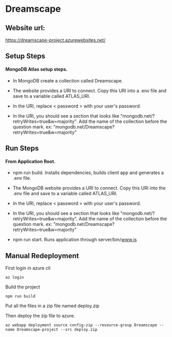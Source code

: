 # Dreamscape

## Website url:
https://dreamscape-project.azurewebsites.net/

## Setup Steps

#### MongoDB Atlas setup steps.

- In MongoDB create a collection called Dreamscape.

- The website provides a URI to connect. Copy this URI into a .env file and save to a variable called ATLAS_URI.

- In the URI, replace &lt; password &gt; with your user's password. 

- In the URI, you should see a section that looks like "mongodb.net/?retryWrites=true&w=majority". Add the name of the collection before the question mark. ex: "mongodb.net/Dreamscape?retryWrites=true&w=majority"

## Run Steps

#### From Application Root.

- npm run build. Installs dependencies, builds client app and generates a .env file.

- The MongoDB website provides a URI to connect. Copy this URI into the .env file and save to a variable called ATLAS_URI.

- In the URI, replace &lt; password &gt; with your user's password. 

- In the URI, you should see a section that looks like "mongodb.net/?retryWrites=true&w=majority". Add the name of the collection before the question mark. ex: "mongodb.net/Dreamscape?retryWrites=true&w=majority"

- npm run start. Runs application through server/bin/www.js

## Manual Redeployment
First login in azure cli
```
az login
```
Build the project
```
npm run build
```
Put all the files in a zip file named deploy.zip

Then deploy the zip file to azure.
```
az webapp deployment source config-zip --resource-group Dreamscape --name Dreamscape-project --src deploy.zip
```
